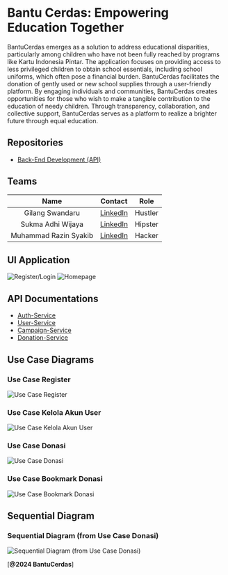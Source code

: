 # Bantu Cerdas: Empowering Education Together
BantuCerdas emerges as a solution to address educational disparities, particularly among children who have not been fully reached by programs like Kartu Indonesia Pintar. The application focuses on providing access to less privileged children to obtain school essentials, including school uniforms, which often pose a financial burden. BantuCerdas facilitates the donation of gently used or new school supplies through a user-friendly platform. By engaging individuals and communities, BantuCerdas creates opportunities for those who wish to make a tangible contribution to the education of needy children. Through transparency, collaboration, and collective support, BantuCerdas serves as a platform to realize a brighter future through equal education.

## Repositories
- [Back-End Development (API)](https://github.com/BantuCerdas/BantuCerdas-API)

## Teams
| Name | Contact | Role |
| :---: | :---: | :---: |
| Gilang Swandaru | [LinkedIn](https://www.linkedin.com/in/gilang-swandaru/) | Hustler |
| Sukma Adhi Wijaya | [LinkedIn](https://www.linkedin.com/in/sukma-adhi-wijaya-aa1659180/) | Hipster |
| Muhammad Razin Syakib | [LinkedIn](https://www.linkedin.com/in/muhammad-razin-syakib/) | Hacker |

## UI Application
![Register/Login](https://github.com/BantuCerdas/.github/assets/72656623/ada1b672-7638-4044-9a7e-b7b62a9e9617)
![Homepage](https://github.com/BantuCerdas/.github/assets/72656623/0d166fac-8df5-40e5-850c-a4b37a33c993)



## API Documentations
- [Auth-Service](https://documenter.getpostman.com/view/24273397/2s9YsNcpya)
- [User-Service](https://documenter.getpostman.com/view/24273397/2s9YsNcq3v)
- [Campaign-Service](https://documenter.getpostman.com/view/24273397/2s9YsNcpyb)
- [Donation-Service](https://documenter.getpostman.com/view/24273397/2s9YsNcpyc)

## Use Case Diagrams
### Use Case Register
![Use Case Register](https://github.com/BantuCerdas/.github/assets/72656623/594728db-7c3f-476f-b14e-5137865ad36f)
### Use Case Kelola Akun User
![Use Case Kelola Akun User](https://github.com/BantuCerdas/.github/assets/72656623/0b68098d-8564-403f-a623-d28c5c79d675)
### Use Case Donasi
![Use Case Donasi](https://github.com/BantuCerdas/.github/assets/72656623/6be9050b-70f1-427a-b3a8-2d5aaec52d5b)
### Use Case Bookmark Donasi
![Use Case Bookmark Donasi](https://github.com/BantuCerdas/.github/assets/72656623/498b09f3-e7a6-4fde-ae61-ddb8eb567b64)

## Sequential Diagram
### Sequential Diagram (from Use Case Donasi)
![Sequential Diagram (from Use Case Donasi)](https://github.com/BantuCerdas/.github/assets/72656623/ed82ce0c-1a18-4525-9cf1-7c5978041846)

[**@2024 BantuCerdas**]
